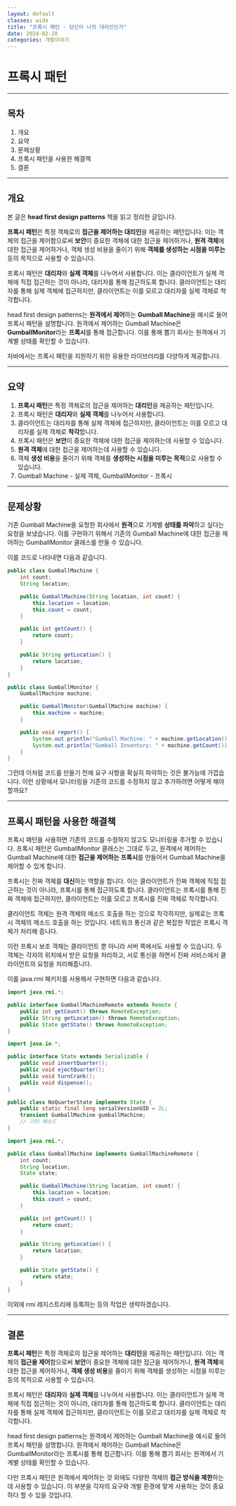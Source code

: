 ```yaml
---
layout: default
classes: wide
title: "프록시 패턴 - 당신이 나의 대리인인가"
date: 2024-02-28
categories: 개발이야기
---
```


# 프록시 패턴

---

## 목차

1. 개요
2. 요약
3. 문제상황
4. 프록시 패턴을 사용한 해결책
5. 결론

---

## 개요

본 글은 **head first design patterns** 책을 읽고 정리한 글입니다.

**프록시 패턴**은 특정 객체로의 **접근을 제어하는 대리인**을 제공하는 패턴입니다. 이는 객체의 접근을 제어함으로써 **보안**이 중요한 객체에 대한 접근을 제어하거나, **원격 객체**에 대한 접근을 제어하거나, 객체 생성 비용을 줄이기 위해 **객체를 생성하는 시점을 미루는** 등의 목적으로 사용할 수 있습니다.

프록시 패턴은 **대리자**와 **실제 객체**를 나누어서 사용합니다. 이는 클라이언트가 실제 객체에 직접 접근하는 것이 아니라, 대리자를 통해 접근하도록 합니다. 클라이언트는 대리자를 통해 실제 객체에 접근하지만, 클라이언트는 이를 모르고 대리자를 실제 객체로 착각합니다.

head first design patterns는 **원격에서 제어**하는 **Gumball Machine**을 예시로 들어 프록시 패턴을 설명합니다. 원격에서 제어하는 Gumball Machine은 **GumballMonitor**라는 **프록시**를 통해 접근합니다. 이를 통해 뽑기 회사는 원격에서 기계별 상태를 확인할 수 있습니다.

자바에서는 프록시 패턴을 지원하기 위한 유용한 라이브러리를 다양하게 제공합니다.

---

## 요약

1. **프록시 패턴**은 특정 객체로의 접근을 제어하는 **대리인**을 제공하는 패턴입니다.
2. 프록시 패턴은 **대리자**와 **실제 객체**를 나누어서 사용합니다.
3. 클라이언트는 대리자를 통해 실제 객체에 접근하지만, 클라이언트는 이를 모르고 대리자를 실제 객체로 **착각**합니다.
4. 프록시 패턴은 **보안**이 중요한 객체에 대한 접근을 제어하는데 사용할 수 있습니다.
5. **원격 객체**에 대한 접근을 제어하는데 사용할 수 있습니다.
6. 객체 **생성 비용**을 줄이기 위해 객체를 **생성하는 시점을 미루는 목적**으로 사용할 수 있습니다.
7. Gumball Machine - 실제 객체, GumballMonitor - 프록시

---

## 문제상황

기존 Gumball Machine을 요청한 회사에서 **원격**으로 기계별 **상태를 파악**하고 싶다는 요청을 보냈습니다. 이를 구현하기 위해서 기존의 Gumball Machine에 대한 접근을 제어하는 GumballMonitor 클래스를 만들 수 있습니다.

이를 코드로 나타내면 다음과 같습니다.

```java
public class GumballMachine {
    int count;
    String location;

    public GumballMachine(String location, int count) {
        this.location = location;
        this.count = count;
    }

    public int getCount() {
        return count;
    }

    public String getLocation() {
        return location;
    }
}

public class GumballMonitor {
    GumballMachine machine;

    public GumballMonitor(GumballMachine machine) {
        this.machine = machine;
    }

    public void report() {
        System.out.println("Gumball Machine: " + machine.getLocation());
        System.out.println("Gumball Inventory: " + machine.getCount());
    }
}
```

그런데 이처럼 코드를 만들기 전에 요구 사항을 확실히 파악하는 것은 불가능에 가깝습니다. 이런 상황에서 모니터링을 기존의 코드를 수정하지 않고 추가하려면 어떻게 해야 할까요?

---

## 프록시 패턴을 사용한 해결책

프록시 패턴을 사용하면 기존의 코드를 수정하지 않고도 모니터링을 추가할 수 있습니다. 프록시 패턴은 GumballMonitor 클래스는 그대로 두고, 원격에서 제어하는 Gumball Machine에 대한 **접근을 제어하는 프록시**를 만들어서 Gumball Machine을 제어할 수 있게 합니다.

프록시는 진짜 객체를 **대신**하는 역할을 합니다. 이는 클라이언트가 진짜 객체에 직접 접근하는 것이 아니라, 프록시를 통해 접근하도록 합니다. 클라이언트는 프록시를 통해 진짜 객체에 접근하지만, 클라이언트는 이를 모르고 프록시를 진짜 객체로 착각합니다.

클라이언트 객체는 원격 객체의 메소드 호출을 하는 것으로 착각하지만, 실제로는 프록시 객체의 메소드 호출을 하는 것입니다. 네트워크 통신과 같은 복잡한 작업은 프록시 객체가 처리해 줍니다.

이런 프록시 보조 객체는 클라이언트 뿐 아니라 서버 쪽에서도 사용할 수 있습니다. 두 객체는 각자의 위치에서 받은 요청을 처리하고, 서로 통신을 하면서 진짜 서비스에서 클라이언트의 요청을 처리해줍니다.

이를 java.rmi 패키지를 사용해서 구현하면 다음과 같습니다.

```java
import java.rmi.*;

public interface GumballMachineRemote extends Remote {
    public int getCount() throws RemoteException;
    public String getLocation() throws RemoteException;
    public State getState() throws RemoteException;
}
```

```java
import java.io.*;

public interface State extends Serializable {
    public void insertQuarter();
    public void ejectQuarter();
    public void turnCrank();
    public void dispense();
}

public class NoQuarterState implements State {
    public static final long serialVersionUID = 2L;
    transient GumballMachine gumballMachine;
    // 기타 메소드
}
```

```java
import java.rmi.*;

public class GumballMachine implements GumballMachineRemote {
    int count;
    String location;
    State state;

    public GumballMachine(String location, int count) {
        this.location = location;
        this.count = count;
    }

    public int getCount() {
        return count;
    }

    public String getLocation() {
        return location;
    }

    public State getState() {
        return state;
    }
}
```
이외에 rmi 레지스트리에 등록하는 등의 작업은 생략하겠습니다.

---

## 결론

**프록시 패턴**은 특정 객체로의 접근을 제어하는 **대리인**을 제공하는 패턴입니다. 이는 객체의 **접근을 제어**함으로써 **보안**이 중요한 객체에 대한 접근을 제어하거나, **원격 객체**에 대한 접근을 제어하거나, **객체 생성 비용**을 줄이기 위해 객체를 생성하는 시점을 미루는 등의 목적으로 사용할 수 있습니다.

프록시 패턴은 **대리자**와 **실제 객체**를 나누어서 사용합니다. 이는 클라이언트가 실제 객체에 직접 접근하는 것이 아니라, 대리자를 통해 접근하도록 합니다. 클라이언트는 대리자를 통해 실제 객체에 접근하지만, 클라이언트는 이를 모르고 대리자를 실제 객체로 착각합니다.

head first design patterns는 원격에서 제어하는 Gumball Machine을 예시로 들어 프록시 패턴을 설명합니다. 원격에서 제어하는 Gumball Machine은 GumballMonitor라는 프록시를 통해 접근합니다. 이를 통해 뽑기 회사는 원격에서 기계별 상태를 확인할 수 있습니다.

다만 프록시 패턴은 원격에서 제어하는 것 외에도 다양한 객체의 **접근 방식을 제한**하는데 사용할 수 있습니다. 이 부분을 각자의 요구와 개발 환경에 맞게 사용하는 것이 중요하다 할 수 있을 것입니다.